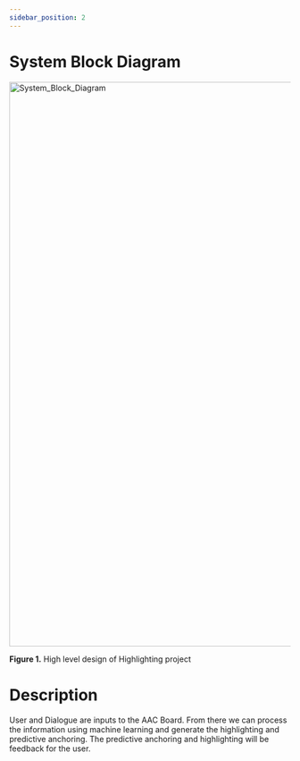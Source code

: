 ```yaml
---
sidebar_position: 2
---
```


# System Block Diagram

<img width="921" height="1010" alt="System_Block_Diagram" src="https://github.com/user-attachments/assets/a299cf48-34ae-4c9c-b209-182c2bd80ade" />



**Figure 1.** High level design of Highlighting project

# Description
User and Dialogue are inputs to the AAC Board. From there we can process the information using machine learning and generate the highlighting and predictive anchoring. The predictive anchoring and highlighting will be feedback for the user. 
